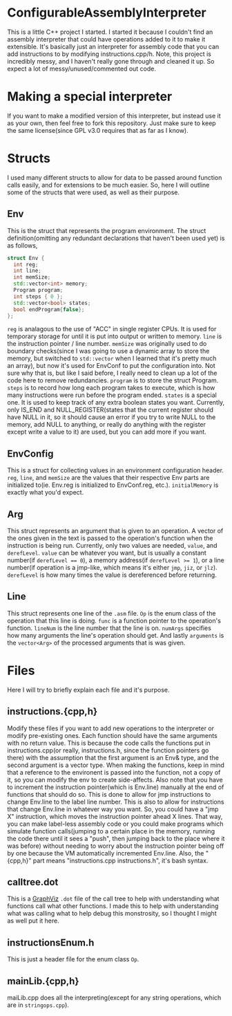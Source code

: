 # ConfigurableAssemblyInterpreter
This is a little C++ project I started. I started it because I couldn't find an assembly interpreter that could have operations added to it to make it extensible. It's basically just an interpreter for assembly code that you can add instructions to by modifying instructions.cpp/h. Note, this project is incredibly messy, and I haven't really gone through and cleaned it up. So expect a lot of messy/unused/commented out code.

# Making a special interpreter
If you want to make a modified version of this interpreter, but instead use it as your own, then feel free to fork this repository. Just make sure to keep the same license(since GPL v3.0 requires that as far as I know).

# Structs
I used many different structs to allow for data to be passed around function calls easily, and for extensions to be much easier. So, here I will outline some of the structs that were used, as well as their purpose.
## Env
This is the struct that represents the program environment. The struct definition(omitting any redundant declarations that haven't been used yet) is as follows,
```C++
struct Env {
  int reg;
  int line;
  int memSize;
  std::vector<int> memory;
  Program program;
  int steps { 0 };
  std::vector<bool> states;
  bool endProgram{false};
};
```
`reg` is analagous to the use of "ACC" in single register CPUs. It is used for temporary storage for until it is put into output or written to memory. `line` is the instruction pointer / line number. `memSize` was originally used to do boundary checks(since I was going to use a dynamic array to store the memory, but switched to `std::vector` when I learned that it's pretty much an array), but now it's used for EnvConf to put the configuration into. Not sure why that is, but like I said before, I really need to clean up a lot of the code here to remove redundancies. `program` is to store the struct Program. `steps` is to record how long each program takes to execute, which is how many instructions were run before the program ended. `states` is a special one. It is used to keep track of any extra boolean states you want. Currently, only IS_END and NULL_REGISTER(states that the current register should have NULL in it, so it should cause an error if you try to write NULL to the memory, add NULL to anything, or really do anything with the register except write a value to it) are used, but you can add more if you want.

## EnvConfig
This is a struct for collecting values in an environment configuration header. `reg`, `line`, and `memSize` are the values that their respective Env parts are initialized to(ie. Env.reg is initialized to EnvConf.reg, etc.). `initialMemory` is exactly what you'd expect.

## Arg
This struct represents an argument that is given to an operation. A vector of the ones given in the text is passed to the operation's function when the instruction is being run. Currently, only two values are needed, `value`, and `derefLevel`. `value` can be whatever you want, but is usually a constant number(if `derefLevel == 0`), a memory address(if `derefLevel >= 1`), or a line number(if operation is a jmp-like, which means it's either `jmp`, `jiz`, or `jlz`). `derefLevel` is how many times the value is dereferenced before returning. 

## Line
This struct represents one line of the `.asm` file. `Op` is the enum class of the operation that this line is doing. `func` is a function pointer to the operation's function. `lineNum` is the line number that the line is on. `numArgs` specifies how many arguments the line's operation should get. And lastly `arguments` is the `vector<Arg>` of the processed arguments that is was given. 

# Files
Here I will try to briefly explain each file and it's purpose.
## instructions.{cpp,h}
Modify these files if you want to add new operations to the interpreter or modify pre-existing ones. Each function should have the same arguments with no return value. This is because the code calls the functions put in instructions.cpp(or really, instructions.h, since the function pointers go there) with the assumption that the first argument is an Env& type, and the second argument is a vector<Arg> type. When making the functions, keep in mind that a reference to the environent is passed into the function, not a copy of it, so you can modify the env to create side-affects. Also note that you have to increment the instruction pointer(which is Env.line) manually at the end of functions that should do so. This is done to allow for jmp instructions to change Env.line to the label line number. This is also to allow for instructions that change Env.line in whatever way you want. So, you could have a "jmp X" instruction, which moves the instruction pointer ahead X lines. That way, you can make label-less assembly code or you could make programs which simulate function calls(jumping to a certain place in the memory, running the code there until it sees a "push", then jumping back to the place where it was before) without needing to worry about the instruction pointer being off by one because the VM automatically incremented Env.line. Also, the "{cpp,h}" part means "instructions.cpp instructions.h", it's bash syntax.

## calltree.dot
This is a [GraphViz](https://graphviz.org) `.dot` file of the call tree to help with understanding what functions call what other functions. I made this to help with understanding what was calling what to help debug this monstrosity, so I thought I might as well put it here.

## instructionsEnum.h
This is just a header file for the enum class `Op`.

## mainLib.{cpp,h}
maiLib.cpp does all the interpreting(except for any string operations, which are in `stringops.cpp`). 
  
